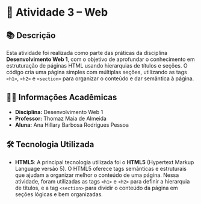 # 📄 Atividade 3 – Web

## 📚 Descrição

Esta atividade foi realizada como parte das práticas da disciplina **Desenvolvimento Web 1**, com o objetivo de aprofundar o conhecimento em estruturação de páginas HTML usando hierarquias de títulos e seções. O código cria uma página simples com múltiplas seções, utilizando as tags `<h1>`, `<h2>` e `<section>` para organizar o conteúdo e dar semântica à página.

## 👩‍🏫 Informações Acadêmicas

- **Disciplina:** Desenvolvimento Web 1  
- **Professor:** Thomaz Maia de Almeida  
- **Aluna:** Ana Hillary Barbosa Rodrigues Pessoa

## 🛠 Tecnologia Utilizada

- **HTML5**: A principal tecnologia utilizada foi o **HTML5** (Hypertext Markup Language versão 5). O HTML5 oferece tags semânticas e estruturais que ajudam a organizar melhor o conteúdo de uma página. Nessa atividade, foram utilizadas as tags `<h1>` e `<h2>` para definir a hierarquia de títulos, e a tag `<section>` para dividir o conteúdo da página em seções lógicas e bem organizadas.
